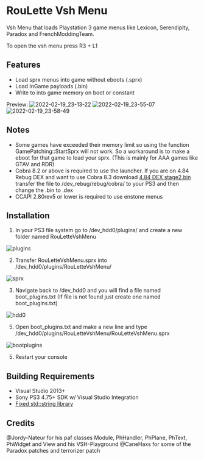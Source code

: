 # RouLette Vsh Menu
Vsh Menu that loads Playstation 3 game menus like Lexicon, Serendipity, Paradox and FrenchModdingTeam. 

To open the vsh menu press R3 + L1

## Features
- Load sprx menus into game without eboots (.sprx)
- Load InGame payloads (.bin)
- Write to into game memory on boot or constant

Preview:
![2022-02-19_23-13-22](https://user-images.githubusercontent.com/9206290/154830967-b154e1f3-ba8d-42b9-b5db-ac16975186e1.png)
![2022-02-19_23-55-07](https://user-images.githubusercontent.com/9206290/154832074-0e72906e-e717-4c78-b5b7-9e81271b5cb9.png)
![2022-02-19_23-58-49](https://user-images.githubusercontent.com/9206290/154832079-eeb3c28a-f648-4c90-bafd-5fa49c64f15e.png)


## Notes
- Some games have exceeded their memory limit so using the function GamePatching::StartSprx will not work. So a workaround is to make a eboot for that game to load your sprx. (This is mainly for AAA games like GTAV and RDR)
- Cobra 8.2 or above is required to use the launcher. If you are on 4.84 Rebug DEX and want to use Cobra 8.3 download [4.84 DEX stage2.bin](https://github.com/Evilnat/Cobra-PS3/blob/master/8.3/4.84/NORMAL/DEX/BIN/stage2.bin "4.84 DEX stage2.bin") transfer the file to /dev_rebug/rebug/cobra/ to your PS3 and then change the .bin to .dex
- CCAPI 2.80rev5 or lower is required to use enstone menus
 
## Installation
1. In your PS3 file system go to /dev_hdd0/plugins/ and create a new folder named RouLetteVshMenu

![plugins](https://github.com/TheRouletteBoi/RouLetteVshMenu/blob/main/Resources/plugins.PNG)

2. Transfer RouLetteVshMenu.sprx into /dev_hdd0/plugins/RouLetteVshMenu/

![sprx](https://github.com/TheRouletteBoi/RouLetteVshMenu/blob/main/Resources/sprx.PNG)

3. Navigate back to /dev_hdd0 and you will find a file named boot_plugins.txt (If file is not found just create one named boot_plugins.txt)

![hdd0](https://github.com/TheRouletteBoi/RouLetteVshMenu/blob/main/Resources/hdd0.PNG)

5. Open boot_plugins.txt and make a new line and type /dev_hdd0/plugins/RouLetteVshMenu/RouLetteVshMenu.sprx

![bootplugins](https://github.com/TheRouletteBoi/RouLetteVshMenu/blob/main/Resources/bootplugins.PNG)

5. Restart your console

## Building Requirements
- Visual Studio 2013+
- Sony PS3 4.75+ SDK w/ Visual Studio Integration
- [Fixed std::string library](https://github.com/skiff/libpsutil/releases "Fixed std::string library")

## Credits
@Jordy-Nateur for his paf classes Module, PhHandler, PhPlane, PhText, PhWidget and View and his VSH-Playground
@CaneHaxs for some of the Paradox patches and terrorizer patch
